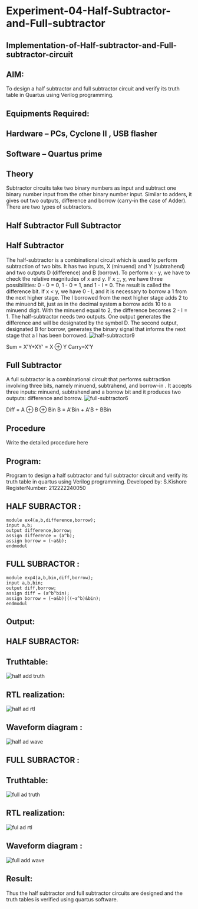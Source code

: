 # Experiment-04-Half-Subtractor-and-Full-subtractor
## Implementation-of-Half-subtractor-and-Full-subtractor-circuit
## AIM:
To design a half subtractor and full subtractor circuit and verify its truth table in Quartus using Verilog programming.

## Equipments Required:
## Hardware – PCs, Cyclone II , USB flasher
## Software – Quartus prime
## Theory
Subtractor circuits take two binary numbers as input and subtract one binary number input from the other binary number input. Similar to adders, it gives out two outputs, difference and borrow (carry-in the case of Adder). There are two types of subtractors.

## Half Subtractor Full Subtractor
## Half Subtractor
The half-subtractor is a combinational circuit which is used to perform subtraction of two bits. It has two inputs, X (minuend) and Y (subtrahend) and two outputs D (difference) and B (borrow). To perform x - y, we have to check the relative magnitudes of x and y. If x ;;, y, we have three possibilities: 0 - 0 = 0, 1 - 0 = 1, and 1 - I = 0. The result is called the difference bit. If x < y, we have 0 - I, and it is necessary to borrow a 1 from the next higher stage. The I borrowed from the next higher stage adds 2 to the minuend bit, just as in the decimal system a borrow adds 10 to a minuend digit. With the minuend equal to 2, the difference becomes 2 - I = 1. The half-subtractor needs two outputs. One output generates the difference and will be designated by the symbol D. The second output, designated B for borrow, generates the binary signal that informs the next stage that a I has been borrowed.
![half-subtractor9](https://user-images.githubusercontent.com/36288975/166112538-58c3bc7c-ee5d-4e6a-ac8d-8e8328efe27a.png)


Sum = X'Y+XY' = X ⊕ Y
Carry=X'Y

## Full Subtractor
A full subtractor is a combinational circuit that performs subtraction involving three bits, namely minuend, subtrahend, and borrow-in . It accepts three inputs: minuend, subtrahend and a borrow bit and it produces two outputs: difference and borrow. 
![full-subtractor6](https://user-images.githubusercontent.com/36288975/166112541-24c68359-3de8-4674-ae22-8272ffc385ed.png)


Diff = A ⊕ B ⊕ Bin B = A'Bin + A'B + BBin

## Procedure



Write the detailed procedure here 


## Program:

Program to design a half subtractor and full subtractor circuit and verify its truth table in quartus using Verilog programming.
Developed by: S.Kishore
RegisterNumber:  212222240050

## HALF SUBRACTOR :
```
module ex4(a,b,difference,borrow);
input a,b;
output difference,borrow;
assign difference = (a^b);
assign borrow = (~a&b);
endmodul
```
## FULL SUBRACTOR :
```
module exp4(a,b,bin,diff,borrow);
input a,b,bin;
output diff,borrow;
assign diff = (a^b^bin);
assign borrow = (~a&b)|((~a^b)&bin);
endmodul
```
## Output:
## HALF SUBRACTOR:
## Truthtable:
![half add truth](https://github.com/Kishore2o/Experiment--03-Half-Subtractor-and-Full-subtractor/assets/118679883/ec8afdeb-efb0-4167-8b19-e4d546bc92cb)



##  RTL realization:
![half ad rtl](https://github.com/Kishore2o/Experiment--03-Half-Subtractor-and-Full-subtractor/assets/118679883/2fff7520-af81-425a-8ad5-e619516609cb)


## Waveform diagram :
![half ad wave](https://github.com/Kishore2o/Experiment--03-Half-Subtractor-and-Full-subtractor/assets/118679883/74d208f1-1c9f-4d51-869b-2cc516d8407a)

## FULL SUBRACTOR :
## Truthtable:
![full ad truth](https://github.com/Kishore2o/Experiment--03-Half-Subtractor-and-Full-subtractor/assets/118679883/acfef5d7-ea03-43b2-b578-841e0b6eadb0)



##  RTL realization:
![ful ad rtl](https://github.com/Kishore2o/Experiment--03-Half-Subtractor-and-Full-subtractor/assets/118679883/e2cda82d-dfaa-4b54-b326-384a5ff56a87)


## Waveform diagram :
![full add wave](https://github.com/Kishore2o/Experiment--03-Half-Subtractor-and-Full-subtractor/assets/118679883/291025b0-a314-4aeb-a102-dd4c039e6613)

## Result:
Thus the half subtractor and full subtractor circuits are designed and the truth tables is verified using quartus software.
